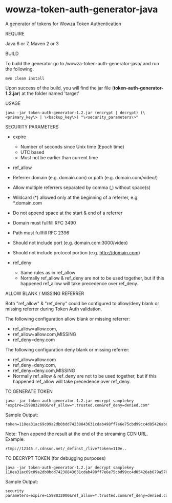 # wowza-token-auth-generator-java

A generator of tokens for Wowza Token Authentication

REQUIRE

  Java 6 or 7, Maven 2 or 3


BUILD

  To build the generator go to /wowza-token-auth-generator-java/ and run the following. 
```  
mvn clean install
```  
  Upon success of the build, you will find the jar file (**token-auth-generator-1.2.jar**) at the folder named 'target'


USAGE
```
java -jar token-auth-generator-1.2.jar (encrypt | decrypt) (\<primary_key\> | \<backup_key\>) "\<security_parameters\>"
```

SECURITY PARAMETERS

 * expire
   * Number of seconds since Unix time (Epoch time) 
   * UTC based 
   * Must not be earlier than current time


 * ref_allow
  *  Referrer domain (e.g. domain.com) or path (e.g. domain.com/video/)
  *  Allow multiple referrers separated by comma (,) without space(s)
  *  Wildcard (*) allowed only at the beginning of a referrer, e.g. *.domain.com
  *  Do not append space at the start & end of a referrer
  *  Domain must fullfill RFC 3490
  *  Path must fullfill RFC 2396
  *  Should not include port (e.g. domain.com:3000/video)
  *  Should not include protocol portion  (e.g. http://domain.com)

 * ref_deny
   * Same rules as in ref_allow
   * Normally ref_allow  & ref_deny are not to be used together, but if this happened ref_allow will take precedence over ref_deny.


ALLOW BLANK / MISSING REFERRER

  Both "ref_allow" & "ref_deny" could be configured to allow/deny blank or missing referrer during Token Auth validation.


The following configuration allow blank or missing referrer:
  * ref_allow=allow.com,
  * ref_allow=allow.com,MISSING
  * ref_deny=deny.com


The following configuration deny blank or missing referrer:
  * ref_allow=allow.com
  * ref_deny=deny.com,
  * ref_deny=deny.com,MISSING
  * Normally ref_allow  & ref_deny are not to be used together, but if this happened ref_allow will take precedence over ref_deny.


TO GENERATE TOKEN

```
java -jar token-auth-generator-1.2.jar encrypt samplekey "expire=1598832000&ref_allow=*.trusted.com&ref_deny=denied.com"
```
  Sample Output:
```
token=110ea31ac69c09a2db0bdd74238843631cdab498ff7e6e75cbd99cc4d05426ab679a57015d4e48438c97b921652daec62de3829f8ff437e27449cfdfc2f1e5d9fc47f14e91a51ea7
```

  Note: 
    Then append the result at the end of the streaming CDN URL. Example: 
```    
rtmp://12345.r.cdnsun.net/_definst_/live?token=110e..
```

TO DECRYPT TOKEN (for debugging purposes)

```
java -jar token-auth-generator-1.2.jar decrypt samplekey 110ea31ac69c09a2db0bdd74238843631cdab498ff7e6e75cbd99cc4d05426ab679a57015d4e48438c97b921652daec62de3829f8ff437e27449cfdfc2f1e5d9fc47f14e91a51ea7
```

  Sample Output:
```
security parameters=expire=1598832000&ref_allow=*.trusted.com&ref_deny=denied.com
```
